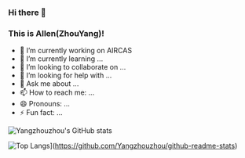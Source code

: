 ### Hi there 👋

### This is Allen(ZhouYang)!

- 🔭 I’m currently working on AIRCAS
- 🌱 I’m currently learning ...
- 👯 I’m looking to collaborate on ...
- 🤔 I’m looking for help with ...
- 💬 Ask me about ...
- 📫 How to reach me: ...
- 😄 Pronouns: ...
- ⚡ Fun fact: ...


![Yangzhouzhou's GitHub stats](https://github-readme-stats.vercel.app/api?username=Yangzhouzhou&count_private=true&show_icons=true&theme=dracula)

![Top Langs](https://github-readme-stats.vercel.app/api/top-langs/?username=anuraghazra)](https://github.com/Yangzhouzhou/github-readme-stats)


